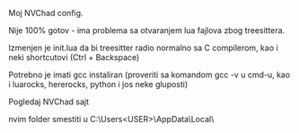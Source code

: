 Moj NVChad config.

Nije 100% gotov - ima problema sa otvaranjem lua fajlova zbog treesittera.

Izmenjen je init.lua da bi treesitter radio normalno sa C compilerom, kao i neki shortcutovi (Ctrl + Backspace)

Potrebno je imati gcc instaliran (proveriti sa komandom gcc -v u cmd-u, kao i luarocks, hererocks, python i jos neke gluposti)

Pogledaj NVChad sajt

nvim folder smestiti u C:\Users\<USER>\AppData\Local\
